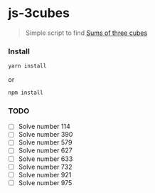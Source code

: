 # js-3cubes
> Simple script to find [Sums of three cubes](https://en.wikipedia.org/wiki/Sums_of_three_cubes)

### Install
```bash
yarn install
```
or
```bash
npm install
```

### TODO
- [ ] Solve number 114
- [ ] Solve number 390
- [ ] Solve number 579
- [ ] Solve number 627
- [ ] Solve number 633
- [ ] Solve number 732
- [ ] Solve number 921
- [ ] Solve number 975
